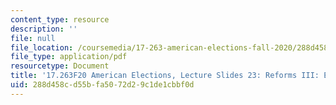 ```yaml
---
content_type: resource
description: ''
file: null
file_location: /coursemedia/17-263-american-elections-fall-2020/288d458cd55bfa5072d29c1de1cbbf0d_MIT17_263F20_Lec23.pdf
file_type: application/pdf
resourcetype: Document
title: '17.263F20 American Elections, Lecture Slides 23: Reforms III: Electoral Systems'
uid: 288d458c-d55b-fa50-72d2-9c1de1cbbf0d
---
```

